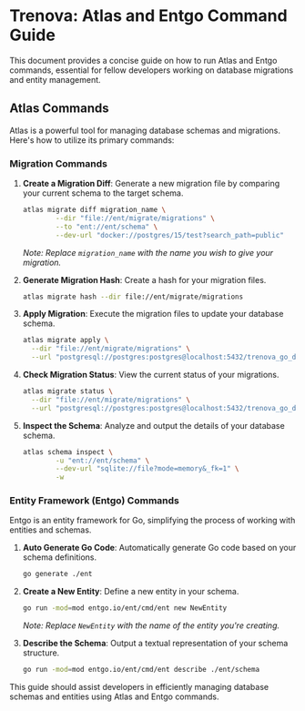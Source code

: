 # Trenova: Atlas and Entgo Command Guide

This document provides a concise guide on how to run Atlas and Entgo commands, essential for fellow developers working on database migrations and entity management.

## Atlas Commands

Atlas is a powerful tool for managing database schemas and migrations. Here's how to utilize its primary commands:

### Migration Commands

1. **Create a Migration Diff**:
   Generate a new migration file by comparing your current schema to the target schema.
   ```bash
   atlas migrate diff migration_name \
           --dir "file://ent/migrate/migrations" \
           --to "ent://ent/schema" \
           --dev-url "docker://postgres/15/test?search_path=public"
   ```
   *Note: Replace `migration_name` with the name you wish to give your migration.*

2. **Generate Migration Hash**:
   Create a hash for your migration files.
   ```bash
   atlas migrate hash --dir file://ent/migrate/migrations
   ```

3. **Apply Migration**:
   Execute the migration files to update your database schema.
   ```bash
   atlas migrate apply \
     --dir "file://ent/migrate/migrations" \
     --url "postgresql://postgres:postgres@localhost:5432/trenova_go_db?sslmode=disable"
   ```

4. **Check Migration Status**:
   View the current status of your migrations.
   ```bash
   atlas migrate status \
     --dir "file://ent/migrate/migrations" \
     --url "postgresql://postgres:postgres@localhost:5432/trenova_go_db?sslmode=disable"
   ```

5. **Inspect the Schema**:
   Analyze and output the details of your database schema.
   ```bash
   atlas schema inspect \
           -u "ent://ent/schema" \
           --dev-url "sqlite://file?mode=memory&_fk=1" \
           -w
   ```

### Entity Framework (Entgo) Commands

Entgo is an entity framework for Go, simplifying the process of working with entities and schemas.

1. **Auto Generate Go Code**:
   Automatically generate Go code based on your schema definitions.
   ```bash
   go generate ./ent
   ```

2. **Create a New Entity**:
   Define a new entity in your schema.
   ```bash
   go run -mod=mod entgo.io/ent/cmd/ent new NewEntity
   ```
   *Note: Replace `NewEntity` with the name of the entity you're creating.*

3. **Describe the Schema**:
   Output a textual representation of your schema structure.
   ```bash
   go run -mod=mod entgo.io/ent/cmd/ent describe ./ent/schema
   ```

This guide should assist developers in efficiently managing database schemas and entities using Atlas and Entgo commands.